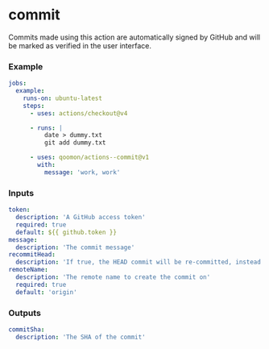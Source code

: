 # commit
Commits made using this action are automatically signed by GitHub and will be marked as verified in the user interface.

### Example
```yaml
jobs:
  example:
    runs-on: ubuntu-latest
    steps:
      - uses: actions/checkout@v4

      - runs: |
          date > dummy.txt
          git add dummy.txt

      - uses: qoomon/actions--commit@v1
        with:
          message: 'work, work'
```

### Inputs
```yaml
token:
  description: 'A GitHub access token'
  required: true
  default: ${{ github.token }}
message:
  description: 'The commit message'
recommitHead:
  description: 'If true, the HEAD commit will be re-committed, instead creating commit of the index changes'
remoteName:
  description: 'The remote name to create the commit on'
  required: true
  default: 'origin'
```

### Outputs
```yaml
commitSha:
  description: 'The SHA of the commit'
```
